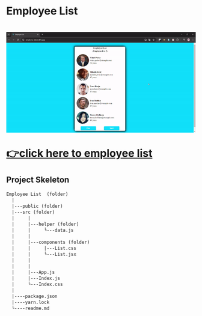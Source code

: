 <h1>Employee List<h1>

![Employee list gif](./public/employee-list.gif)

[👉click here to employee list](https://employee-listt.netlify.app/)

<h2>Project Skeleton</h2>

```
Employee List  (folder)
  |          
  |---public (folder)
  |---src (folder)      
  |     |  
  |     |---helper (folder)
  |     |     └---data.js   
  |     |  
  |     |---components (folder)
  |     |     |---List.css
  |     |     └---List.jsx    
  |     |         
  |     |
  |     |---App.js
  |     |---Index.js
  |     └---Index.css
  |         
  |----package.json
  |----yarn.lock
  └----readme.md 
```